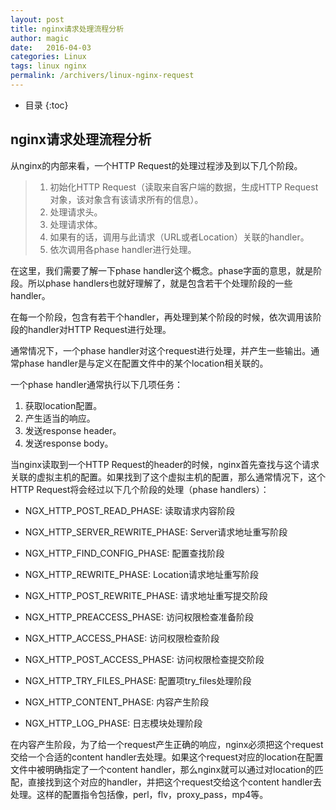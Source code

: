 ```yaml
---
layout: post
title: nginx请求处理流程分析
author: magic
date:   2016-04-03
categories: Linux
tags: linux nginx
permalink: /archivers/linux-nginx-request
---
```

* 目录
{:toc}

## nginx请求处理流程分析

从nginx的内部来看，一个HTTP Request的处理过程涉及到以下几个阶段。
 
>1. 初始化HTTP Request（读取来自客户端的数据，生成HTTP Request对象，该对象含有该请求所有的信息）。
>2. 处理请求头。
>3. 处理请求体。
>4. 如果有的话，调用与此请求（URL或者Location）关联的handler。
>5. 依次调用各phase handler进行处理。
<!--more-->
在这里，我们需要了解一下phase handler这个概念。phase字面的意思，就是阶段。所以phase handlers也就好理解了，就是包含若干个处理阶段的一些handler。

在每一个阶段，包含有若干个handler，再处理到某个阶段的时候，依次调用该阶段的handler对HTTP Request进行处理。

通常情况下，一个phase handler对这个request进行处理，并产生一些输出。通常phase handler是与定义在配置文件中的某个location相关联的。

一个phase handler通常执行以下几项任务：

1. 获取location配置。
2. 产生适当的响应。
3. 发送response header。
4. 发送response body。


当nginx读取到一个HTTP Request的header的时候，nginx首先查找与这个请求关联的虚拟主机的配置。如果找到了这个虚拟主机的配置，那么通常情况下，这个HTTP Request将会经过以下几个阶段的处理（phase handlers）：

- NGX_HTTP_POST_READ_PHASE:
 读取请求内容阶段

- NGX_HTTP_SERVER_REWRITE_PHASE:
 Server请求地址重写阶段

- NGX_HTTP_FIND_CONFIG_PHASE:
 配置查找阶段

- NGX_HTTP_REWRITE_PHASE:
 Location请求地址重写阶段

- NGX_HTTP_POST_REWRITE_PHASE:
 请求地址重写提交阶段

- NGX_HTTP_PREACCESS_PHASE:
 访问权限检查准备阶段

- NGX_HTTP_ACCESS_PHASE:
 访问权限检查阶段

- NGX_HTTP_POST_ACCESS_PHASE:
 访问权限检查提交阶段

- NGX_HTTP_TRY_FILES_PHASE:
 配置项try_files处理阶段

- NGX_HTTP_CONTENT_PHASE:
 内容产生阶段

- NGX_HTTP_LOG_PHASE:
 日志模块处理阶段

在内容产生阶段，为了给一个request产生正确的响应，nginx必须把这个request交给一个合适的content handler去处理。如果这个request对应的location在配置文件中被明确指定了一个content handler，那么nginx就可以通过对location的匹配，直接找到这个对应的handler，并把这个request交给这个content handler去处理。这样的配置指令包括像，perl，flv，proxy_pass，mp4等。